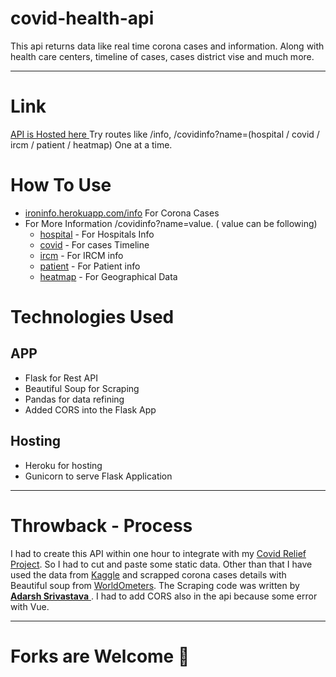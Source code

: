 # covid-health-api
This api returns data like real time corona cases and information. Along with health care centers, timeline of cases, cases district vise and much more.
<hr>

# Link
<a href="https://ironinfo.herokuapp.com/"> API is Hosted here </a>
Try routes like /info, /covidinfo?name=(hospital / covid / ircm / patient / heatmap) One at a time.

<h1> How To Use </h1>
<ul>
  <li> <a href="https://ironinfo.herokuapp.com/info">ironinfo.herokuapp.com/info</a> For Corona Cases</li>
  <li>
  For More Information /covidinfo?name=value. ( value can be following)
    <ul>
      <li> <a href="https://ironinfo.herokuapp.com/covidinfo?name=hospital">hospital</a> - For Hospitals Info</li>
      <li> <a href="https://ironinfo.herokuapp.com/covidinfo?name=covid">covid</a> - For cases Timeline</li>
      <li> <a href="https://ironinfo.herokuapp.com/covidinfo?name=ircm">ircm</a> - For IRCM info</li>
      <li> <a href="https://ironinfo.herokuapp.com/covidinfo?name=patient">patient</a> - For Patient info </li>
      <li> <a href="https://ironinfo.herokuapp.com/covidinfo?name=heatmap">heatmap</a> - For Geographical Data</li>
    </ul>
  </li>
</ul>

<h1> Technologies Used</h1>
<h2> APP </h2>
<ul>
  <li>Flask for Rest API</li>
  <li>Beautiful Soup for Scraping</li>
  <li> Pandas for data refining</li>
  <li> Added CORS into the Flask App</li>
</ul>
<h2> Hosting </h2>
<ul>
  <li> Heroku for hosting</li>
  <li> Gunicorn to serve Flask Application</li>
</ul>
<hr>


<h1> Throwback - Process</h1>
I had to create this API within one hour to integrate with my <a href="https://github.com/aashishpeepra/Corona-Relief-Admin-Panel" > Covid Relief Project</a>. So I had to cut and paste some static data. Other than that I have used the data from <a href="https://www.kaggle.com/">Kaggle</a> and scrapped corona cases details with Beautiful soup from <a href="https://www.worldometers.info/coronavirus/"> WorldOmeters</a>. The Scraping code was written by <a href="https://github.com/adarshSrivastava01"> <b> Adarsh Srivastava</b> </a>. I had to add CORS also in the api because some error with Vue.
<hr>
<h1> Forks are Welcome 🚀</h1>
